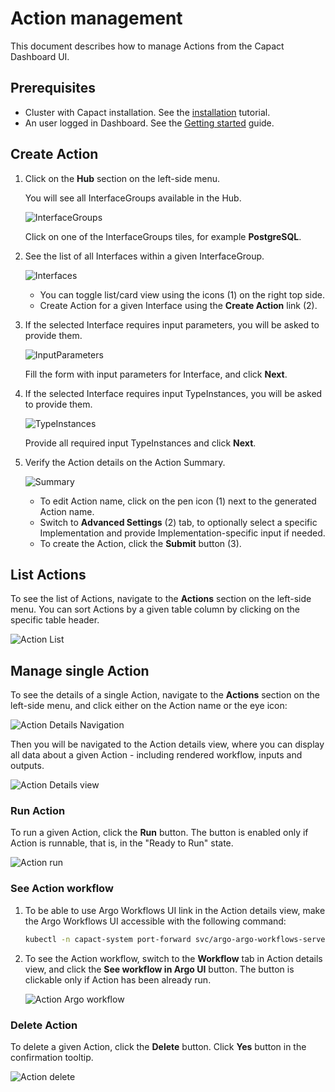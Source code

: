 # Action management

This document describes how to manage Actions from the Capact Dashboard UI. 

## Prerequisites

- Cluster with Capact installation. See the [installation](../installation/local.mdx) tutorial.
- An user logged in Dashboard. See the [Getting started](./overview.md#) guide.

## Create Action

1. Click on the **Hub** section on the left-side menu.

    You will see all InterfaceGroups available in the Hub.

    ![InterfaceGroups](./assets/hub-interfacegroups.png)

    Click on one of the InterfaceGroups tiles, for example **PostgreSQL**.

1. See the list of all Interfaces within a given InterfaceGroup.

    ![Interfaces](./assets/hub-interfaces.png)

    - You can toggle list/card view using the icons (1) on the right top side.
    - Create Action for a given Interface using the **Create Action** link (2).

1. If the selected Interface requires input parameters, you will be asked to provide them.

    ![InputParameters](./assets/action-create-params.png)
    
    Fill the form with input parameters for Interface, and click **Next**.

1. If the selected Interface requires input TypeInstances, you will be asked to provide them.

    ![TypeInstances](./assets/action-create-tis.png)

    Provide all required input TypeInstances and click **Next**.

1. Verify the Action details on the Action Summary.

    ![Summary](./assets/action-create-summary.png)

    - To edit Action name, click on the pen icon (1) next to the generated Action name.
    - Switch to **Advanced Settings** (2) tab, to optionally select a specific Implementation and provide Implementation-specific input if needed.
    - To create the Action, click the **Submit** button (3).

## List Actions

To see the list of Actions, navigate to the **Actions** section on the left-side menu.
You can sort Actions by a given table column by clicking on the specific table header.

![Action List](./assets/action-list.png)

## Manage single Action

To see the details of a single Action, navigate to the **Actions** section on the left-side menu, and click either on the Action name or the eye icon:

![Action Details Navigation](./assets/action-details-navigation.png)

Then you will be navigated to the Action details view, where you can display all data about a given Action - including rendered workflow, inputs and outputs.

![Action Details view](./assets/action-details.png)

### Run Action

To run a given Action, click the **Run** button. The button is enabled only if Action is runnable, that is, in the "Ready to Run" state.

![Action run](./assets/action-details-buttons.png)

### See Action workflow

1. To be able to use Argo Workflows UI link in the Action details view, make the Argo Workflows UI accessible with the following command:

    ```bash
    kubectl -n capact-system port-forward svc/argo-argo-workflows-server 2746
    ```

1. To see the Action workflow, switch to the **Workflow** tab in Action details view, and click the **See workflow in Argo UI** button. The button is clickable only if Action has been already run.

    ![Action Argo workflow](./assets/action-details-argo-workflow.png)

### Delete Action

To delete a given Action, click the **Delete** button. Click **Yes** button in the confirmation tooltip.

![Action delete](./assets/action-details-buttons.png)